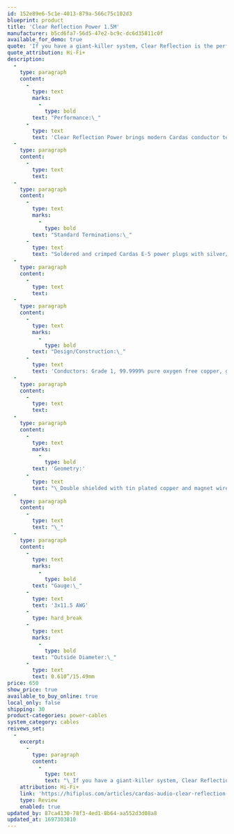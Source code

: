 ```yaml
---
id: 152e89e6-5c1e-4013-879a-566c75c102d3
blueprint: product
title: 'Clear Reflection Power 1.5M'
manufacturer: b5cd6fa7-56d5-47e2-bc9c-dc6d35811c0f
available_for_demo: true
quote: 'If you have a giant-killer system, Clear Reflection is the perfect assortment of all cables for your system, and the power cord proves that.'
quote_attribution: Hi-Fi+
description:
  -
    type: paragraph
    content:
      -
        type: text
        marks:
          -
            type: bold
        text: "Performance:\_"
      -
        type: text
        text: 'Clear Reflection Power brings modern Cardas conductor technology to a classic power cable design. Three 11.5 AWG Cardas litz conductors, double shield, and Cardas E-5 connectors make this a phenomenal value.'
  -
    type: paragraph
    content:
      -
        type: text
        text: ​
  -
    type: paragraph
    content:
      -
        type: text
        marks:
          -
            type: bold
        text: "Standard Terminations:\_"
      -
        type: text
        text: "Soldered and crimped Cardas E-5 power plugs with silver/rhodium plated solid copper contacts.\_"
  -
    type: paragraph
    content:
      -
        type: text
        text: ​
  -
    type: paragraph
    content:
      -
        type: text
        marks:
          -
            type: bold
        text: "Design/Construction:\_"
      -
        type: text
        text: 'Conductors: Grade 1, 99.9999% pure oxygen free copper, gauge sizes scaled to Golden Ratio proportions. Cross-field layer geometry, insulated in a PFA jacket.'
  -
    type: paragraph
    content:
      -
        type: text
        text: ​
  -
    type: paragraph
    content:
      -
        type: text
        marks:
          -
            type: bold
        text: 'Geometry:'
      -
        type: text
        text: "\_Double shielded with tin plated copper and magnet wire. Twisted triad mixed with PE air tubes bound with PTFE tape wrap. Super flexible TPR jacket."
  -
    type: paragraph
    content:
      -
        type: text
        text: "\_"
  -
    type: paragraph
    content:
      -
        type: text
        marks:
          -
            type: bold
        text: "Gauge:\_"
      -
        type: text
        text: '3x11.5 AWG'
      -
        type: hard_break
      -
        type: text
        marks:
          -
            type: bold
        text: "Outside Diameter:\_"
      -
        type: text
        text: 0.610”/15.49mm
price: 650
show_price: true
available_to_buy_online: true
local_only: false
shipping: 30
product-categories: power-cables
system_category: cables
reivews_set:
  -
    excerpt:
      -
        type: paragraph
        content:
          -
            type: text
            text: "\_If you have a giant-killer system, Clear Reflection is the perfect assortment of all cables for your system, and the power cord proves that."
    attribution: Hi-Fi+
    link: 'https://hifiplus.com/articles/cardas-audio-clear-reflection-power-cord/'
    type: Review
    enabled: true
updated_by: 87ca4130-78f3-4ed1-8b64-aa552d3d08a8
updated_at: 1697303810
---
```

